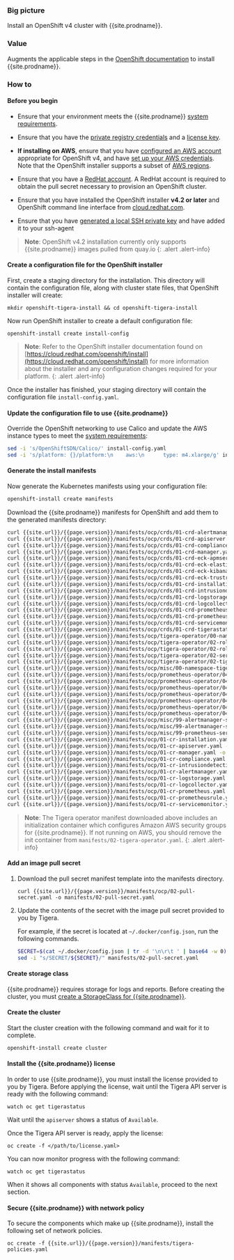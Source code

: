 ### Big picture

Install an OpenShift v4 cluster with {{site.prodname}}.

### Value

Augments the applicable steps in the [OpenShift documentation](https://cloud.redhat.com/openshift/install)
to install {{site.prodname}}.

### How to

#### Before you begin

- Ensure that your environment meets the {{site.prodname}} [system requirements](/{{page.version}}/getting-started/openshift/requirements).

- Ensure that you have the [private registry credentials](/{{page.version}}/getting-started/#obtain-the-private-registry-credentials)
  and a [license key](/{{page.version}}/getting-started/#obtain-a-license-key).

- **If installing on AWS**, ensure that you have [configured an AWS account](https://docs.openshift.com/container-platform/4.1/installing/installing_aws/installing-aws-account.html) appropriate for OpenShift v4,
  and have [set up your AWS credentials](https://docs.aws.amazon.com/sdk-for-java/v1/developer-guide/setup-credentials.html).
  Note that the OpenShift installer supports a subset of [AWS regions](https://docs.openshift.com/container-platform/4.1/installing/installing_aws/installing-aws-account.html#installation-aws-regions_installing-aws-account).

- Ensure that you have a [RedHat account](https://cloud.redhat.com/). A RedHat account is required to obtain the pull secret necessary to provision an OpenShift cluster.

- Ensure that you have installed the OpenShift installer **v4.2 or later** and OpenShift command line interface from [cloud.redhat.com](https://cloud.redhat.com/openshift/install/aws/installer-provisioned).

- Ensure that you have [generated a local SSH private key](https://docs.openshift.com/container-platform/4.1/installing/installing_aws/installing-aws-default.html#ssh-agent-using_installing-aws-default) and have added it to your ssh-agent

> **Note**: OpenShift v4.2 installation currently only supports {{site.prodname}} images pulled from quay.io
{: .alert .alert-info}

#### Create a configuration file for the OpenShift installer

First, create a staging directory for the installation. This directory will contain the configuration file, along with cluster state files, that OpenShift installer will create:

```
mkdir openshift-tigera-install && cd openshift-tigera-install
```

Now run OpenShift installer to create a default configuration file:

```
openshift-install create install-config
```

> **Note**: Refer to the OpenShift installer documentation found on [https://cloud.redhat.com/openshift/install](https://cloud.redhat.com/openshift/install) for more information
> about the installer and any configuration changes required for your platform.
{: .alert .alert-info}

Once the installer has finished, your staging directory will contain the configuration file `install-config.yaml`.

#### Update the configuration file to use {{site.prodname}}

Override the OpenShift networking to use Calico and update the AWS instance types to meet the [system requirements](/{{page.version}}/getting-started/openshift/requirements):

```bash
sed -i 's/OpenShiftSDN/Calico/' install-config.yaml
sed -i 's/platform: {}/platform:\n    aws:\n      type: m4.xlarge/g' install-config.yaml
```

#### Generate the install manifests

Now generate the Kubernetes manifests using your configuration file:

```bash
openshift-install create manifests
```

Download the {{site.prodname}} manifests for OpenShift and add them to the generated manifests directory:

```bash
curl {{site.url}}/{{page.version}}/manifests/ocp/crds/01-crd-alertmanager.yaml -o manifests/01-crd-alertmanager.yaml
curl {{site.url}}/{{page.version}}/manifests/ocp/crds/01-crd-apiserver.yaml -o manifests/01-crd-apiserver.yaml
curl {{site.url}}/{{page.version}}/manifests/ocp/crds/01-crd-compliance.yaml -o manifests/01-crd-compliance.yaml
curl {{site.url}}/{{page.version}}/manifests/ocp/crds/01-crd-manager.yaml -o manifests/01-crd-manager.yaml
curl {{site.url}}/{{page.version}}/manifests/ocp/crds/01-crd-eck-apmserver.yaml -o manifests/01-crd-eck-apmserver.yaml
curl {{site.url}}/{{page.version}}/manifests/ocp/crds/01-crd-eck-elasticsearch.yaml -o manifests/01-crd-eck-elasticsearch.yaml
curl {{site.url}}/{{page.version}}/manifests/ocp/crds/01-crd-eck-kibana.yaml -o manifests/01-crd-eck-kibana.yaml
curl {{site.url}}/{{page.version}}/manifests/ocp/crds/01-crd-eck-trustrelationship.yaml -o manifests/01-crd-eck-trustrelationship.yaml
curl {{site.url}}/{{page.version}}/manifests/ocp/crds/01-crd-installation.yaml -o manifests/01-crd-installation.yaml
curl {{site.url}}/{{page.version}}/manifests/ocp/crds/01-crd-intrusiondetection.yaml -o manifests/01-crd-intrusiondetection.yaml
curl {{site.url}}/{{page.version}}/manifests/ocp/crds/01-crd-logstorage.yaml -o manifests/01-crd-logstorage.yaml
curl {{site.url}}/{{page.version}}/manifests/ocp/crds/01-crd-logcollector.yaml -o manifests/01-crd-logcollector.yaml
curl {{site.url}}/{{page.version}}/manifests/ocp/crds/01-crd-prometheusrule.yaml -o manifests/01-crd-prometheusrule.yaml
curl {{site.url}}/{{page.version}}/manifests/ocp/crds/01-crd-prometheus.yaml -o manifests/01-crd-prometheus.yaml
curl {{site.url}}/{{page.version}}/manifests/ocp/crds/01-crd-servicemonitor.yaml -o manifests/01-crd-servicemonitor.yaml
curl {{site.url}}/{{page.version}}/manifests/ocp/crds/01-crd-tigerastatus.yaml -o manifests/01-crd-tigerastatus.yaml
curl {{site.url}}/{{page.version}}/manifests/ocp/tigera-operator/00-namespace-tigera-operator.yaml -o manifests/00-namespace-tigera-operator.yaml
curl {{site.url}}/{{page.version}}/manifests/ocp/tigera-operator/02-rolebinding-tigera-operator.yaml -o manifests/02-rolebinding-tigera-operator.yaml
curl {{site.url}}/{{page.version}}/manifests/ocp/tigera-operator/02-role-tigera-operator.yaml -o manifests/02-role-tigera-operator.yaml
curl {{site.url}}/{{page.version}}/manifests/ocp/tigera-operator/02-serviceaccount-tigera-operator.yaml -o manifests/02-serviceaccount-tigera-operator.yaml
curl {{site.url}}/{{page.version}}/manifests/ocp/tigera-operator/02-tigera-operator.yaml -o manifests/02-tigera-operator.yaml
curl {{site.url}}/{{page.version}}/manifests/ocp/misc/00-namespace-tigera-prometheus.yaml -o manifests/00-namespace-tigera-prometheus.yaml
curl {{site.url}}/{{page.version}}/manifests/ocp/prometheus-operator/04-clusterrolebinding-prometheus-operator.yaml -o manifests/04-clusterrolebinding-prometheus-operator.yaml
curl {{site.url}}/{{page.version}}/manifests/ocp/prometheus-operator/04-clusterrolebinding-prometheus.yaml -o manifests/04-clusterrolebinding-prometheus.yaml
curl {{site.url}}/{{page.version}}/manifests/ocp/prometheus-operator/04-clusterrole-prometheus-operator.yaml -o manifests/04-clusterrole-prometheus-operator.yaml
curl {{site.url}}/{{page.version}}/manifests/ocp/prometheus-operator/04-clusterrole-prometheus.yaml -o manifests/04-clusterrole-prometheus.yaml
curl {{site.url}}/{{page.version}}/manifests/ocp/prometheus-operator/04-deployment-prometheus-operator.yaml -o manifests/04-deployment-prometheus-operator.yaml
curl {{site.url}}/{{page.version}}/manifests/ocp/prometheus-operator/04-serviceaccount-prometheus-operator.yaml -o manifests/04-serviceaccount-prometheus-operator.yaml
curl {{site.url}}/{{page.version}}/manifests/ocp/prometheus-operator/04-serviceaccount-prometheus.yaml -o manifests/04-serviceaccount-prometheus.yaml
curl {{site.url}}/{{page.version}}/manifests/ocp/misc/99-alertmanager-secret.yaml -o manifests/99-alertmanager-secret.yaml
curl {{site.url}}/{{page.version}}/manifests/ocp/misc/99-alertmanager-service.yaml -o manifests/99-alertmanager-service.yaml
curl {{site.url}}/{{page.version}}/manifests/ocp/misc/99-prometheus-service.yaml -o manifests/99-prometheus-service.yaml
curl {{site.url}}/{{page.version}}/manifests/ocp/01-cr-installation.yaml -o manifests/01-cr-installation.yaml
curl {{site.url}}/{{page.version}}/manifests/ocp/01-cr-apiserver.yaml -o manifests/01-cr-apiserver.yaml
curl {{site.url}}/{{page.version}}/manifests/ocp/01-cr-manager.yaml -o manifests/01-cr-manager.yaml
curl {{site.url}}/{{page.version}}/manifests/ocp/01-cr-compliance.yaml -o manifests/01-cr-compliance.yaml
curl {{site.url}}/{{page.version}}/manifests/ocp/01-cr-intrusiondetection.yaml -o manifests/01-cr-intrusiondetection.yaml
curl {{site.url}}/{{page.version}}/manifests/ocp/01-cr-alertmanager.yaml -o manifests/01-cr-alertmanager.yaml
curl {{site.url}}/{{page.version}}/manifests/ocp/01-cr-logstorage.yaml -o manifests/01-cr-logstorage.yaml
curl {{site.url}}/{{page.version}}/manifests/ocp/01-cr-logcollector.yaml -o manifests/01-cr-logcollector.yaml
curl {{site.url}}/{{page.version}}/manifests/ocp/01-cr-prometheus.yaml -o manifests/01-cr-prometheus.yaml
curl {{site.url}}/{{page.version}}/manifests/ocp/01-cr-prometheusrule.yaml -o manifests/01-cr-prometheusrule.yaml
curl {{site.url}}/{{page.version}}/manifests/ocp/01-cr-servicemonitor.yaml -o manifests/01-cr-servicemonitor.yaml
```

> **Note**: The Tigera operator manifest downloaded above includes an initialization container which configures Amazon AWS
> security groups for {{site.prodname}}. If not running on AWS, you should remove the init container from `manifests/02-tigera-operator.yaml`.
{: .alert .alert-info}

#### Add an image pull secret

1. Download the pull secret manifest template into the manifests directory.

   ```
   curl {{site.url}}/{{page.version}}/manifests/ocp/02-pull-secret.yaml -o manifests/02-pull-secret.yaml
   ```

1. Update the contents of the secret with the image pull secret provided to you by Tigera.

   For example, if the secret is located at `~/.docker/config.json`, run the following commands.

   ```bash
   SECRET=$(cat ~/.docker/config.json | tr -d '\n\r\t ' | base64 -w 0)
   sed -i "s/SECRET/${SECRET}/" manifests/02-pull-secret.yaml
   ```

#### Create storage class

{{site.prodname}} requires storage for logs and reports. Before creating the cluster, you must [create a StorageClass for {{site.prodname}}]().

#### Create the cluster

Start the cluster creation with the following command and wait for it to complete.

```bash
openshift-install create cluster
```

#### Install the {{site.prodname}} license

In order to use {{site.prodname}}, you must install the license provided to you by Tigera.
Before applying the license, wait until the Tigera API server is ready with the following command:

```
watch oc get tigerastatus
```

Wait until the `apiserver` shows a status of `Available`. 

Once the Tigera API server is ready, apply the license:

```
oc create -f </path/to/license.yaml>
```

You can now monitor progress with the following command:

```
watch oc get tigerastatus
```

When it shows all components with status `Available`, proceed to the next section.

#### Secure {{site.prodname}} with network policy

To secure the components which make up {{site.prodname}}, install the following set of network policies.

```
oc create -f {{site.url}}/{{page.version}}/manifests/tigera-policies.yaml
```
